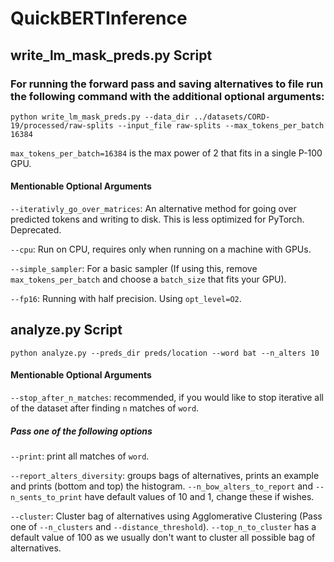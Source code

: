 # QuickBERTInference

## write_lm_mask_preds.py Script

### For running the forward pass and saving alternatives to file run the following command with the additional optional arguments:
```
python write_lm_mask_preds.py --data_dir ../datasets/CORD-19/processed/raw-splits --input_file raw-splits --max_tokens_per_batch 16384
```

`max_tokens_per_batch=16384` is the max power of 2 that fits in a single P-100 GPU.

#### Mentionable Optional Arguments

`--iterativly_go_over_matrices`: An alternative method for going over predicted tokens and writing to disk. This is less optimized for PyTorch. Deprecated.

`--cpu`: Run on CPU, requires only when running on a machine with GPUs.

`--simple_sampler`: For a basic sampler (If using this, remove `max_tokens_per_batch` and choose a `batch_size` that fits your GPU).

`--fp16`: Running with half precision. Using `opt_level=O2`.

## analyze.py Script

```
python analyze.py --preds_dir preds/location --word bat --n_alters 10
```

#### Mentionable Optional Arguments

`--stop_after_n_matches`: recommended, if you would like to stop iterative all of the dataset after finding `n` matches of `word`.

##### Pass one of the following options
`--print`: print all matches of `word`.

`--report_alters_diversity`: groups bags of alternatives, prints an example and prints (bottom and top) the histogram. `--n_bow_alters_to_report` and `--n_sents_to_print` have default values of 10 and 1, change these if wishes.

`--cluster`: Cluster bag of alternatives using Agglomerative Clustering (Pass one of `--n_clusters` and `--distance_threshold`). `--top_n_to_cluster` has a default value of 100 as we usually don't want to cluster all possible bag of alternatives.
